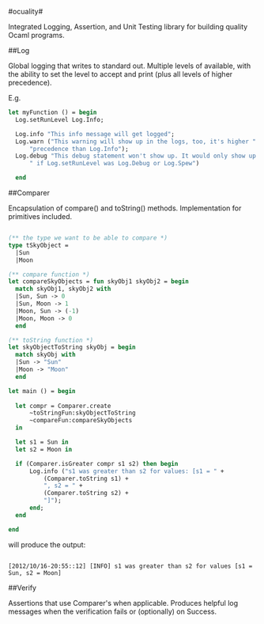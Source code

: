 #ocuality#

Integrated Logging, Assertion, and Unit Testing library for building quality Ocaml programs.



##Log 

  Global logging that writes to standard out. Multiple levels of
  available, with the ability to set the level to accept and print (plus
  all levels of higher precedence).

  E.g.

  ```ocaml
  let myFunction () = begin
    Log.setRunLevel Log.Info;

    Log.info "This info message will get logged";
    Log.warn ("This warning will show up in the logs, too, it's higher " +
        "precedence than Log.Info");
    Log.debug "This debug statement won't show up. It would only show up " +
        " if Log.setRunLevel was Log.Debug or Log.Spew")
 
    end
   ```

##Comparer

  Encapsulation of  compare() and toString() methods.
  Implementation for primitives included.
  
  ```ocaml
  
  (** the type we want to be able to compare *)
  type tSkyObject =
    |Sun
    |Moon

  (** compare function *)   
  let compareSkyObjects = fun skyObj1 skyObj2 = begin
    match skyObj1, skyObj2 with
    |Sun, Sun -> 0
    |Sun, Moon -> 1
    |Moon, Sun -> (-1)
    |Moon, Moon -> 0
    end
  
  (** toString function *)   
  let skyObjectToString skyObj = begin
    match skyObj with
    |Sun -> "Sun"
    |Moon -> "Moon"
    end

  let main () = begin
    
    let compr = Comparer.create
        ~toStringFun:skyObjectToString
        ~compareFun:compareSkyObjects
    in

    let s1 = Sun in
    let s2 = Moon in

    if (Comparer.isGreater compr s1 s2) then begin
        Log.info ("s1 was greater than s2 for values: [s1 = " +
            (Comparer.toString s1) +
            ", s2 = " +
            (Comparer.toString s2) + 
            "]");
        end;
    end

  end
  ```
  will produce the output:
  ```

  [2012/10/16-20:55::12] [INFO] s1 was greater than s2 for values [s1 = Sun, s2 = Moon] 
  ```

##Verify

 Assertions that use Comparer's when applicable. Produces helpful log
 messages when the verification fails or (optionally) on Success. 
